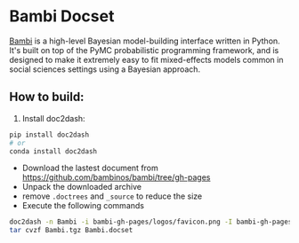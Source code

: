 # Bambi Docset

[Bambi](https://bambinos.github.io/bambi/) is a high-level Bayesian model-building interface written in Python. It's built on top of the PyMC probabilistic programming framework, and is designed to make it extremely easy to fit mixed-effects models common in social sciences settings using a Bayesian approach.

## How to build:

1. Install doc2dash:

```bash
pip install doc2dash
# or
conda install doc2dash
```

- Download the lastest document from https://github.com/bambinos/bambi/tree/gh-pages
- Unpack the downloaded archive
- remove `.doctrees` and `_source` to reduce the size
- Execute the following commands

```bash
doc2dash -n Bambi -i bambi-gh-pages/logos/favicon.png -I bambi-gh-pages/index.html -v bambi-gh-pages
tar cvzf Bambi.tgz Bambi.docset
```
